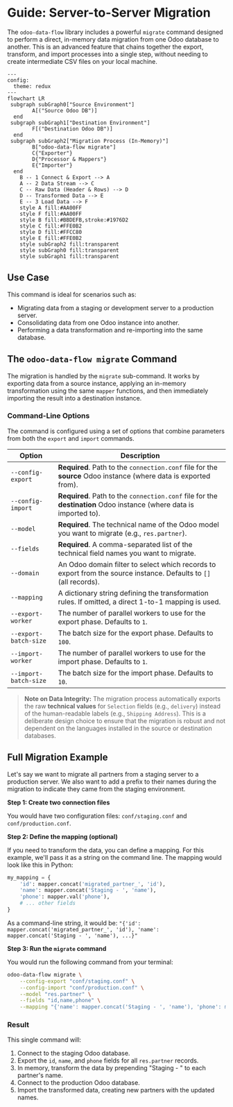 # Guide: Server-to-Server Migration

The `odoo-data-flow` library includes a powerful `migrate` command designed to perform a direct, in-memory data migration from one Odoo database to another. This is an advanced feature that chains together the export, transform, and import processes into a single step, without needing to create intermediate CSV files on your local machine.

```{mermaid}
---
config:
  theme: redux
---
flowchart LR
 subgraph subGraph0["Source Environment"]
        A[("Source Odoo DB")]
  end
 subgraph subGraph1["Destination Environment"]
        F[("Destination Odoo DB")]
  end
 subgraph subGraph2["Migration Process (In-Memory)"]
        B["odoo-data-flow migrate"]
        C{"Exporter"}
        D{"Processor & Mappers"}
        E{"Importer"}
  end
    B -- 1 Connect & Export --> A
    A -- 2 Data Stream --> C
    C -- Raw Data (Header & Rows) --> D
    D -- Transformed Data --> E
    E -- 3 Load Data --> F
    style A fill:#AA00FF
    style F fill:#AA00FF
    style B fill:#BBDEFB,stroke:#1976D2
    style C fill:#FFE0B2
    style D fill:#FFCC80
    style E fill:#FFE0B2
    style subGraph2 fill:transparent
    style subGraph0 fill:transparent
    style subGraph1 fill:transparent

```

## Use Case

This command is ideal for scenarios such as:

- Migrating data from a staging or development server to a production server.
- Consolidating data from one Odoo instance into another.
- Performing a data transformation and re-importing into the same database.

## The `odoo-data-flow migrate` Command

The migration is handled by the `migrate` sub-command. It works by exporting data from a source instance, applying an in-memory transformation using the same `mapper` functions, and then immediately importing the result into a destination instance.

### Command-Line Options

The command is configured using a set of options that combine parameters from both the `export` and `import` commands.

| Option                | Description                                                                                                         |
| --------------------- | ------------------------------------------------------------------------------------------------------------------- |
| `--config-export`     | **Required**. Path to the `connection.conf` file for the **source** Odoo instance (where data is exported from).    |
| `--config-import`     | **Required**. Path to the `connection.conf` file for the **destination** Odoo instance (where data is imported to). |
| `--model`             | **Required**. The technical name of the Odoo model you want to migrate (e.g., `res.partner`).                       |
| `--fields`            | **Required**. A comma-separated list of the technical field names you want to migrate.                              |
| `--domain`            | An Odoo domain filter to select which records to export from the source instance. Defaults to `[]` (all records).   |
| `--mapping`           | A dictionary string defining the transformation rules. If omitted, a direct 1-to-1 mapping is used.                 |
| `--export-worker`     | The number of parallel workers to use for the export phase. Defaults to `1`.                                        |
| `--export-batch-size` | The batch size for the export phase. Defaults to `100`.                                                             |
| `--import-worker`     | The number of parallel workers to use for the import phase. Defaults to `1`.                                        |
| `--import-batch-size` | The batch size for the import phase. Defaults to `10`.                                                              |

> **Note on Data Integrity:** The migration process automatically exports the raw **technical values** for `Selection` fields (e.g., `delivery`) instead of the human-readable labels (e.g., `Shipping Address`). This is a deliberate design choice to ensure that the migration is robust and not dependent on the languages installed in the source or destination databases.

## Full Migration Example

Let's say we want to migrate all partners from a staging server to a production server. We also want to add a prefix to their names during the migration to indicate they came from the staging environment.

**Step 1: Create two connection files**

You would have two configuration files: `conf/staging.conf` and `conf/production.conf`.

**Step 2: Define the mapping (optional)**

If you need to transform the data, you can define a mapping. For this example, we'll pass it as a string on the command line.
The mapping would look like this in Python:

```python
my_mapping = {
    'id': mapper.concat('migrated_partner_', 'id'),
    'name': mapper.concat('Staging - ', 'name'),
    'phone': mapper.val('phone'),
    # ... other fields
}
```

As a command-line string, it would be: `"{'id': mapper.concat('migrated_partner_', 'id'), 'name': mapper.concat('Staging - ', 'name'), ...}"`

**Step 3: Run the `migrate` command**

You would run the following command from your terminal:

```bash
odoo-data-flow migrate \
    --config-export "conf/staging.conf" \
    --config-import "conf/production.conf" \
    --model "res.partner" \
    --fields "id,name,phone" \
    --mapping "{'name': mapper.concat('Staging - ', 'name'), 'phone': mapper.val('phone')}"
```

### Result

This single command will:

1.  Connect to the staging Odoo database.
2.  Export the `id`, `name`, and `phone` fields for all `res.partner` records.
3.  In memory, transform the data by prepending "Staging - " to each partner's name.
4.  Connect to the production Odoo database.
5.  Import the transformed data, creating new partners with the updated names.
